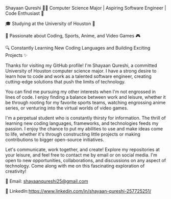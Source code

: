 Shayaan Qureshi
👨‍💻 Computer Science Major | Aspiring Software Engineer | Code Enthusiast 🚀

🎓 Studying at the University of Houston 🐾

🌟 Passionate about Coding, Sports, Anime, and Video Games 🎮

🔍 Constantly Learning New Coding Languages and Building Exciting Projects ✨

Thanks for visiting my GitHub profile! I'm Shayaan Qureshi, a committed University of Houston computer science major. I have a strong desire to learn how to code and work as a talented software engineer, creating cutting-edge solutions that push the limits of technology.

You can find me pursuing my other interests when I'm not engrossed in lines of code. I enjoy finding a balance between work and leisure, whether it be through rooting for my favorite sports teams, watching engrossing anime series, or venturing into the virtual worlds of video games.

I'm a perpetual student who is constantly thirsty for information. The thrill of learning new coding languages, frameworks, and technologies feeds my passion. I enjoy the chance to put my abilities to use and make ideas come to life, whether it's through constructing little projects or making contributions to bigger open-source initiatives.

Let's communicate, work together, and create! Explore my repositories at your leisure, and feel free to contact me by email or on social media. I'm open to new opportunities, collaborations, and discussions on any aspect of technology. Come along with me on this fascinating exploration of creativity!


📧 Email: shayaanqureshi25@gmail.com

🔗 LinkedIn:https://www.linkedin.com/in/shayaan-qureshi-257725251/
